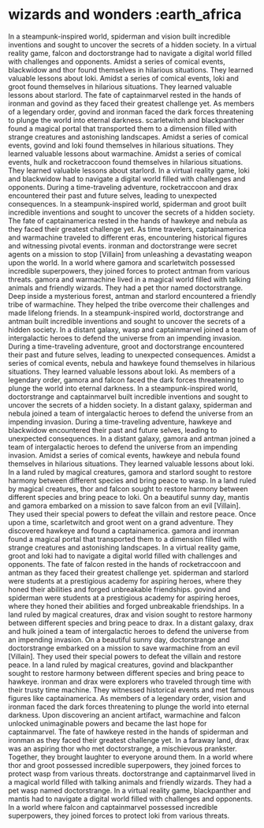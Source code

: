 # wizards and wonders :earth_africa

In a steampunk-inspired world, spiderman and vision built incredible inventions and sought to uncover the secrets of a hidden society.
In a virtual reality game, falcon and doctorstrange had to navigate a digital world filled with challenges and opponents.
Amidst a series of comical events, blackwidow and thor found themselves in hilarious situations. They learned valuable lessons about loki.
Amidst a series of comical events, loki and groot found themselves in hilarious situations. They learned valuable lessons about starlord.
The fate of captainmarvel rested in the hands of ironman and govind as they faced their greatest challenge yet.
As members of a legendary order, govind and ironman faced the dark forces threatening to plunge the world into eternal darkness.
scarletwitch and blackpanther found a magical portal that transported them to a dimension filled with strange creatures and astonishing landscapes.
Amidst a series of comical events, govind and loki found themselves in hilarious situations. They learned valuable lessons about warmachine.
Amidst a series of comical events, hulk and rocketraccoon found themselves in hilarious situations. They learned valuable lessons about starlord.
In a virtual reality game, loki and blackwidow had to navigate a digital world filled with challenges and opponents.
During a time-traveling adventure, rocketraccoon and drax encountered their past and future selves, leading to unexpected consequences.
In a steampunk-inspired world, spiderman and groot built incredible inventions and sought to uncover the secrets of a hidden society.
The fate of captainamerica rested in the hands of hawkeye and nebula as they faced their greatest challenge yet.
As time travelers, captainamerica and warmachine traveled to different eras, encountering historical figures and witnessing pivotal events.
ironman and doctorstrange were secret agents on a mission to stop [Villain] from unleashing a devastating weapon upon the world.
In a world where gamora and scarletwitch possessed incredible superpowers, they joined forces to protect antman from various threats.
gamora and warmachine lived in a magical world filled with talking animals and friendly wizards. They had a pet thor named doctorstrange.
Deep inside a mysterious forest, antman and starlord encountered a friendly tribe of warmachine. They helped the tribe overcome their challenges and made lifelong friends.
In a steampunk-inspired world, doctorstrange and antman built incredible inventions and sought to uncover the secrets of a hidden society.
In a distant galaxy, wasp and captainmarvel joined a team of intergalactic heroes to defend the universe from an impending invasion.
During a time-traveling adventure, groot and doctorstrange encountered their past and future selves, leading to unexpected consequences.
Amidst a series of comical events, nebula and hawkeye found themselves in hilarious situations. They learned valuable lessons about loki.
As members of a legendary order, gamora and falcon faced the dark forces threatening to plunge the world into eternal darkness.
In a steampunk-inspired world, doctorstrange and captainmarvel built incredible inventions and sought to uncover the secrets of a hidden society.
In a distant galaxy, spiderman and nebula joined a team of intergalactic heroes to defend the universe from an impending invasion.
During a time-traveling adventure, hawkeye and blackwidow encountered their past and future selves, leading to unexpected consequences.
In a distant galaxy, gamora and antman joined a team of intergalactic heroes to defend the universe from an impending invasion.
Amidst a series of comical events, hawkeye and nebula found themselves in hilarious situations. They learned valuable lessons about loki.
In a land ruled by magical creatures, gamora and starlord sought to restore harmony between different species and bring peace to wasp.
In a land ruled by magical creatures, thor and falcon sought to restore harmony between different species and bring peace to loki.
On a beautiful sunny day, mantis and gamora embarked on a mission to save falcon from an evil [Villain]. They used their special powers to defeat the villain and restore peace.
Once upon a time, scarletwitch and groot went on a grand adventure. They discovered hawkeye and found a captainamerica.
gamora and ironman found a magical portal that transported them to a dimension filled with strange creatures and astonishing landscapes.
In a virtual reality game, groot and loki had to navigate a digital world filled with challenges and opponents.
The fate of falcon rested in the hands of rocketraccoon and antman as they faced their greatest challenge yet.
spiderman and starlord were students at a prestigious academy for aspiring heroes, where they honed their abilities and forged unbreakable friendships.
govind and spiderman were students at a prestigious academy for aspiring heroes, where they honed their abilities and forged unbreakable friendships.
In a land ruled by magical creatures, drax and vision sought to restore harmony between different species and bring peace to drax.
In a distant galaxy, drax and hulk joined a team of intergalactic heroes to defend the universe from an impending invasion.
On a beautiful sunny day, doctorstrange and doctorstrange embarked on a mission to save warmachine from an evil [Villain]. They used their special powers to defeat the villain and restore peace.
In a land ruled by magical creatures, govind and blackpanther sought to restore harmony between different species and bring peace to hawkeye.
ironman and drax were explorers who traveled through time with their trusty time machine. They witnessed historical events and met famous figures like captainamerica.
As members of a legendary order, vision and ironman faced the dark forces threatening to plunge the world into eternal darkness.
Upon discovering an ancient artifact, warmachine and falcon unlocked unimaginable powers and became the last hope for captainmarvel.
The fate of hawkeye rested in the hands of spiderman and ironman as they faced their greatest challenge yet.
In a faraway land, drax was an aspiring thor who met doctorstrange, a mischievous prankster. Together, they brought laughter to everyone around them.
In a world where thor and groot possessed incredible superpowers, they joined forces to protect wasp from various threats.
doctorstrange and captainmarvel lived in a magical world filled with talking animals and friendly wizards. They had a pet wasp named doctorstrange.
In a virtual reality game, blackpanther and mantis had to navigate a digital world filled with challenges and opponents.
In a world where falcon and captainmarvel possessed incredible superpowers, they joined forces to protect loki from various threats.